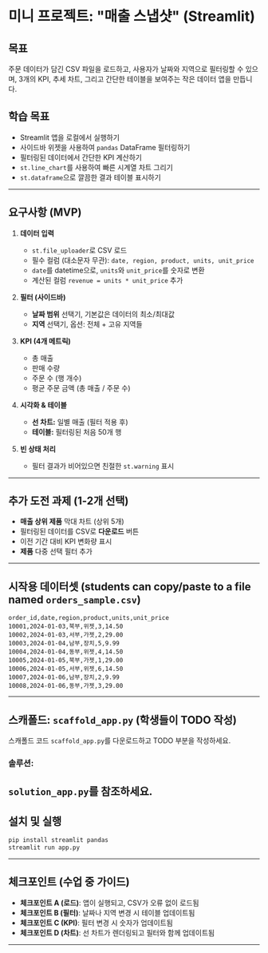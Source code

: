 # 미니 프로젝트: "매출 스냅샷" (Streamlit)

## 목표

주문 데이터가 담긴 CSV 파일을 로드하고, 사용자가 날짜와 지역으로 필터링할 수 있으며, 
3개의 KPI, 추세 차트, 그리고 간단한 테이블을 보여주는 작은 데이터 앱을 만듭니다.

## 학습 목표

* Streamlit 앱을 로컬에서 실행하기
* 사이드바 위젯을 사용하여 `pandas` DataFrame 필터링하기
* 필터링된 데이터에서 간단한 KPI 계산하기
* `st.line_chart`를 사용하여 빠른 시계열 차트 그리기
* `st.dataframe`으로 깔끔한 결과 테이블 표시하기

---

## 요구사항 (MVP)

1. **데이터 입력**

   * `st.file_uploader`로 CSV 로드
   * 필수 컬럼 (대소문자 무관): `date, region, product, units, unit_price`
   * `date`를 datetime으로, `units`와 `unit_price`를 숫자로 변환
   * 계산된 컬럼 `revenue = units * unit_price` 추가

2. **필터 (사이드바)**

   * **날짜 범위** 선택기, 기본값은 데이터의 최소/최대값
   * **지역** 선택기, 옵션: 전체 + 고유 지역들

3. **KPI (4개 메트릭)**

   * 총 매출
   * 판매 수량
   * 주문 수 (행 개수)
   * 평균 주문 금액 (총 매출 / 주문 수)

4. **시각화 & 테이블**

   * **선 차트:** 일별 매출 (필터 적용 후)
   * **테이블:** 필터링된 처음 50개 행

5. **빈 상태 처리**

   * 필터 결과가 비어있으면 친절한 `st.warning` 표시

---

## 추가 도전 과제 (1-2개 선택)

* **매출 상위 제품** 막대 차트 (상위 5개)
* 필터링된 데이터를 CSV로 **다운로드** 버튼
* 이전 기간 대비 KPI 변화량 표시
* **제품** 다중 선택 필터 추가

---

## 시작용 데이터셋 (students can copy/paste to a file named `orders_sample.csv`)

```csv
order_id,date,region,product,units,unit_price
10001,2024-01-03,북부,위젯,3,14.50
10002,2024-01-03,서부,가젯,2,29.00
10003,2024-01-04,남부,장치,5,9.99
10004,2024-01-04,동부,위젯,4,14.50
10005,2024-01-05,북부,가젯,1,29.00
10006,2024-01-05,서부,위젯,6,14.50
10007,2024-01-06,남부,장치,2,9.99
10008,2024-01-06,동부,가젯,3,29.00
```

---

## 스캐폴드: `scaffold_app.py` (학생들이 TODO 작성)

스캐폴드 코드 `scaffold_app.py`를 다운로드하고 TODO 부분을 작성하세요.

### 솔루션:
`solution_app.py`를 참조하세요.
---

## 설치 및 실행

```bash
pip install streamlit pandas
streamlit run app.py
```

---

## 체크포인트 (수업 중 가이드)

* **체크포인트 A (로드)**: 앱이 실행되고, CSV가 오류 없이 로드됨
* **체크포인트 B (필터)**: 날짜나 지역 변경 시 테이블 업데이트됨
* **체크포인트 C (KPI)**: 필터 변경 시 숫자가 업데이트됨
* **체크포인트 D (차트)**: 선 차트가 렌더링되고 필터와 함께 업데이트됨

---





